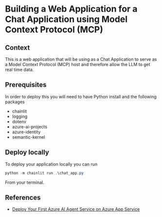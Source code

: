 # Building a Web Application for a Chat Application using Model Context Protocol (MCP)

## Context

This is a web application that will be using as a Chat Application to serve as a Model Context Protocol (MCP) host and therefore allow the LLM to get real time data.

## Prerequisites

In order to deploy this you will need to have Python install and the following packages

- chainlit
- logging
- dotenv
- azure-ai-projects
- azure-identity
- semantic-kernel

## Deploy locally

To deploy your application locally you can run

```powershell
python -m chainlit run .\chat_app.py
```

From your terminal.

## References

- [Deploy Your First Azure AI Agent Service on Azure App Service](https://techcommunity.microsoft.com/blog/azure-ai-services-blog/deploy-your-first-azure-ai-agent-service-on-azure-app-service/4396173)